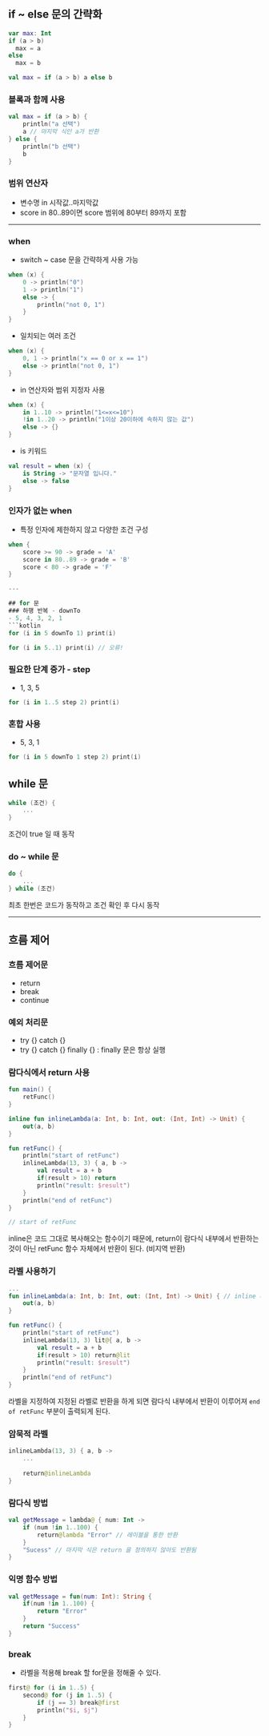 ## if ~ else 문의 간략화
```kotlin
var max: Int
if (a > b)
  max = a
else
  max = b
```
```kotlin
val max = if (a > b) a else b
```

### 블록과 함께 사용

```kotlin
val max = if (a > b) {
    println("a 선택")
    a // 마지막 식인 a가 반환
} else {
    println("b 선택")
    b
}
```

### 범위 연산자
- 변수명 in 시작값..마지막값
- score in 80..89이면 score 범위에 80부터 89까지 포함

---

### when
- switch ~ case 문을 간략하게 사용 가능
```kotlin
when (x) {
    0 -> println("0")
    1 -> println("1")
    else -> {
        println("not 0, 1")
    }
}
```

- 일치되는 여러 조건
```kotlin
when (x) {
    0, 1 -> println("x == 0 or x == 1")
    else -> println("not 0, 1")
}
```

- in 연산자와 범위 지정자 사용
```kotlin
when (x) {
    in 1..10 -> println("1<=x<=10")
    !in 1..20 -> println("1이상 20이하에 속하지 않는 값")
    else -> {}
}
```

- is 키워드
```kotlin
val result = when (x) {
    is String -> "문자열 입니다."
    else -> false
}
```

### 인자가 없는 when
- 특정 인자에 제한하지 않고 다양한 조건 구성
```kotlin
when {
    score >= 90 -> grade = 'A'
    score in 80..89 -> grade = 'B'
    score < 80 -> grade = 'F'
}

---

## for 문
### 하행 반복 - downTo
- 5, 4, 3, 2, 1
```kotlin
for (i in 5 downTo 1) print(i)
```
```kotlin
for (i in 5..1) print(i) // 오류!
```

### 필요한 단계 증가 - step
- 1, 3, 5
```kotlin
for (i in 1..5 step 2) print(i)
```

### 혼합 사용
- 5, 3, 1
```kotlin
for (i in 5 downTo 1 step 2) print(i)
```

## while 문
```kotlin
while (조건) {
    ...
}
```
조건이 true 일 때 동작

### do ~ while 문
```kotlin
do {
    ...
} while (조건)
```
최초 한번은 코드가 동작하고 조건 확인 후 다시 동작

---

## 흐름 제어
### 흐름 제어문
- return
- break
- continue

### 예외 처리문
- try {} catch {}
- try {} catch {} finally {} : finally 문은 항상 실행

### 람다식에서 return 사용
```kotlin
fun main() {
    retFunc()
}

inline fun inlineLambda(a: Int, b: Int, out: (Int, Int) -> Unit) {
    out(a, b)
}

fun retFunc() {
    println("start of retFunc")
    inlineLambda(13, 3) { a, b ->
        val result = a + b
        if(result > 10) return
        println("result: $result")
    }
    println("end of retFunc")
}

// start of retFunc
```
inline은 코드 그대로 복사해오는 함수이기 때문에, return이 람다식 내부에서 반환하는 것이 아닌 retFunc 함수 자체에서 반환이 된다. (비지역 반환)

### 라벨 사용하기
```kotlin
...
fun inlineLambda(a: Int, b: Int, out: (Int, Int) -> Unit) { // inline 제거
    out(a, b)
}

fun retFunc() {
    println("start of retFunc")
    inlineLambda(13, 3) lit@{ a, b ->
        val result = a + b
        if(result > 10) return@lit
        println("result: $result")
    }
    println("end of retFunc")
}
```
라벨을 지정하여 지정된 라벨로 반환을 하게 되면 람다식 내부에서 반환이 이루어져 `end of retFunc` 부분이 출력되게 된다.

### 암묵적 라벨
```kotlin
inlineLambda(13, 3) { a, b ->
    ...
    
    return@inlineLambda
}
```

### 람다식 방법
```kotlin
val getMessage = lambda@ { num: Int ->
    if (num !in 1..100) {
        return@lambda "Error" // 레이블을 통한 반환
    }
    "Sucess" // 마지막 식은 return 을 정의하지 않아도 반환됨
}
```

### 익명 함수 방법
```kotlin
val getMessage = fun(num: Int): String {
    if(num !in 1..100) {
        return "Error"
    }
    return "Success"
}
```

### break
- 라벨을 적용해 break 할 for문을 정해줄 수 있다.
```kotlin
first@ for (i in 1..5) {
    second@ for (j in 1..5) {
        if (j == 3) break@first
        println("$i, $j")
    }
}
```
